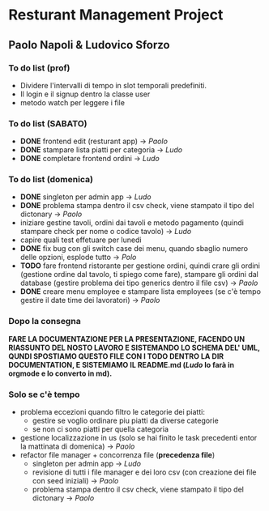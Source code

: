 # Resturant Management Project

## Paolo Napoli & Ludovico Sforzo

### To do list (prof)

- Dividere l'intervalli di tempo in slot temporali predefiniti.
- Il login e il signup dentro la classe user
- metodo watch per leggere i file

### To do list (SABATO)

- **DONE** frontend edit (resturant app) -> _Paolo_
- **DONE** stampare lista piatti per categoria -> _Ludo_
- **DONE** completare frontend ordini -> _Ludo_

### To do list (domenica)

- **DONE** singleton per admin app -> _Ludo_
- **DONE** problema stampa dentro il csv check, viene stampato il tipo del dictonary -> _Paolo_
- iniziare gestine tavoli, ordini dai tavoli e metodo pagamento (quindi stampare check per nome o codice tavolo) -> _Ludo_
- capire quali test effetuare per lunedi
- **DONE** fix bug con gli switch case dei menu, quando sbaglio numero delle opzioni, esplode tutto -> _Polo_
- **TODO** fare frontend ristorante per gestione ordini, quindi crare gli ordini (gestione ordine dal tavolo, ti spiego come fare), stampare gli ordini dal database (gestire problema dei tipo generics dentro il file csv) -> _Paolo_
- **DONE** creare menu employee e stampare lista employees (se c'è tempo gestire il date time dei lavoratori) -> _Paolo_

### Dopo la consegna

**FARE LA DOCUMENTAZIONE PER LA PRESENTAZIONE, FACENDO UN RIASSUNTO DEL NOSTO LAVORO E SISTEMANDO LO SCHEMA DEL' UML, QUNDI SPOSTIAMO QUESTO FILE CON I TODO DENTRO LA DIR DOCUMENTATION, E SISTEMIAMO IL README.md (_Ludo_ lo farà in orgmode e lo converto in md).**

### Solo se c'è tempo

- problema eccezioni quando filtro le categorie dei piatti:
  - gestire se voglio ordinare piu piatti da diverse categorie
  - se non ci sono piatti per quella categoria
- gestione localizzazione in us (solo se hai finito le task precedenti entor la mattinata di domenica) -> _Paolo_
- refactor file manager + concorrenza file (**precedenza file**)
  - singleton per admin app -> _Ludo_
  - revisione di tutti i file manager e dei loro csv (con creazione dei file con seed iniziali) -> _Paolo_
  - problema stampa dentro il csv check, viene stampato il tipo del dictonary -> _Paolo_
